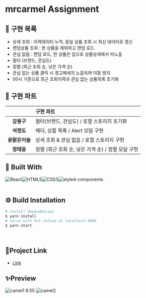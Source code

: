 # mrcarmel Assignment

## 🚩 구현 목록
- 상세 조회 : 이력데이터 누적, 동일 상품 조회 시 최신 데이터로 갱신
- 랜덤상품 조회 : 현 상품을 제외하고 랜덤 로드
- 관심 없음 : 랜덤 로드, 현 상품은 앞으로 상품상세에서 미노출
- 필터 (브랜드, 관심도)
- 정렬 (최근 조회 순, 낮은 가격 순)
- 관심 없는 상품 클릭 시 경고메세지 노출되며 이동 방지
- 00시 기준으로 최근 조회이력과 관심 없는 상품목록 초기화

## 📌 구현 파트

||구현 파트|
|:--:|:--|
|<b>강용구</b>|필터(브랜드, 관심도) / 로컬 스토리지 초기화|
|<b>석정도</b>|헤더, 상품 목록 / Alert 모달 구현|
|<b>윤맑은이슬</b>|상세 조회 & 관심 없음 / 로컬 스토리지 구현|
|<b>정태웅</b>|정렬 (최근 조회 순, 낮은 가격 순) / 정렬 모달 구현 |


## 🔧 Built With

<div style="display: flex">
<img alt="React" src ="https://img.shields.io/badge/React-61DAFB.svg?&style=for-the-badge&logo=React&logoColor=white"/>
<img alt="HTML5" src ="https://img.shields.io/badge/HTML5-E34F26.svg?&style=for-the-badge&logo=HTML5&logoColor=white"/>
<img alt="CSS3" src ="https://img.shields.io/badge/CSS3-1572B6.svg?&style=for-the-badge&logo=CSS3&logoColor=white"/>
<img alt="styled-components" src ="https://img.shields.io/badge/styled_components-DB7093.svg?&style=for-the-badge&logo=styled-components&logoColor=white"/>

</div>
<br>

## ⚙ Build Installation

```bash
# install dependencies
$ yarn install
# serve with hot reload at localhost:3000
$ yarn start
```

<br>

## 🚀Project Link

- [Link](https://mrcarmel-re4ct.netlify.app/)

## ✨Preview

![camel1](https://github.com/psy-g/data/blob/master/post/0731-1.gif?raw=true)
8:55
![camel2](https://github.com/psy-g/data/blob/master/post/0731-2.gif?raw=true)
